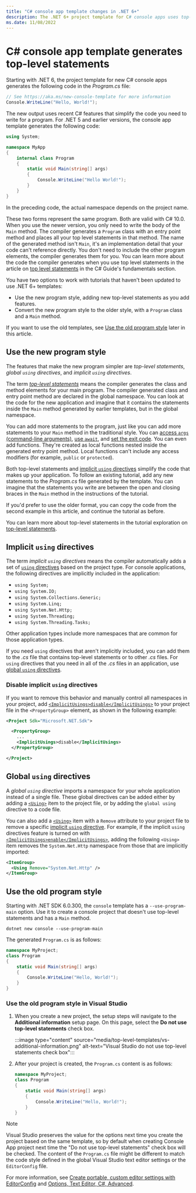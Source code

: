 ```yaml
---
title: "C# console app template changes in .NET 6+"
description: The .NET 6+ project template for C# console apps uses top-level statements. Understand what changed and how to use existing learning materials with the new syntax.
ms.date: 11/08/2022
---
```

# C# console app template generates top-level statements

Starting with .NET 6, the project template for new C# console apps generates the following code in the *Program.cs* file:

<!-- replaycheck-task id="59806399" -->
<!-- replaycheck-task id="fb69a9" -->
<!-- replaycheck-task id="4ba1bc63" -->
```csharp
// See https://aka.ms/new-console-template for more information
Console.WriteLine("Hello, World!");
```

The new output uses recent C# features that simplify the code you need to write for a program. For .NET 5 and earlier versions, the console app template generates the following code:

```csharp
using System;

namespace MyApp
{
    internal class Program
    {
        static void Main(string[] args)
        {
            Console.WriteLine("Hello World!");
        }
    }
}
```

In the preceding code, the actual namespace depends on the project name.

These two forms represent the same program. Both are valid with C# 10.0. When you use the newer version, you only need to write the body of the `Main` method. The compiler generates a `Program` class with an entry point method and places all your top level statements in that method. The name of the generated method isn't `Main`, it's an implementation detail that your code can't reference directly. You don't need to include the other program elements, the compiler generates them for you. You can learn more about the code the compiler generates when you use top level statements in the article on [top level statements](../../csharp/fundamentals/program-structure/top-level-statements.md) in the C# Guide's fundamentals section.

You have two options to work with tutorials that haven't been updated to use .NET 6+ templates:

- Use the new program style, adding new top-level statements as you add features.
- Convert the new program style to the older style, with a `Program` class and a `Main` method.

If you want to use the old templates, see [Use the old program style](#use-the-old-program-style) later in this article.

## Use the new program style

The features that make the new program simpler are *top-level statements*, *global `using` directives*, and *implicit `using` directives*.

The term [*top-level statements*](../../csharp/fundamentals/program-structure/top-level-statements.md) means the compiler generates the class and method elements for your main program. The compiler generated class and entry point method are declared in the global namespace. You can look at the code for the new application and imagine that it contains the statements inside the `Main` method generated by earlier templates, but in the global namespace.

You can add more statements to the program, just like you can add more statements to your `Main` method in the traditional style. You can [access `args` (command-line arguments)](../../csharp/fundamentals/program-structure/top-level-statements.md#args), [use `await`](../../csharp/fundamentals/program-structure/top-level-statements.md#await), and [set the exit code](../../csharp/fundamentals/program-structure/top-level-statements.md#exit-code-for-the-process). You can even add functions. They're created as local functions nested inside the generated entry point method. Local functions can't include any access modifiers (for example, `public` or `protected`).

Both top-level statements and [implicit `using` directives](#implicit-using-directives) simplify the code that makes up your application. To follow an existing tutorial, add any new statements to the *Program.cs* file generated by the template. You can imagine that the statements you write are between the open and closing braces in the `Main` method in the instructions of the tutorial.

If you'd prefer to use the older format, you can copy the code from the second example in this article, and continue the tutorial as before.

You can learn more about top-level statements in the tutorial exploration on [top-level statements](../../csharp/tutorials/top-level-statements.md).

## Implicit `using` directives

The term *implicit `using` directives* means the compiler automatically adds a set of [`using` directives](../../csharp/language-reference/keywords/using-directive.md) based on the project type.  For console applications, the following directives are implicitly included in the application:

- `using System;`
- `using System.IO;`
- `using System.Collections.Generic;`
- `using System.Linq;`
- `using System.Net.Http;`
- `using System.Threading;`
- `using System.Threading.Tasks;`

Other application types include more namespaces that are common for those application types.

If you need `using` directives that aren't implicitly included, you can add them to the *.cs* file that contains top-level statements or to other *.cs* files. For `using` directives that you need in all of the *.cs* files in an application, use [global `using` directives](#global-using-directives).

### Disable implicit `using` directives

If you want to remove this behavior and manually control all namespaces in your project, add [`<ImplicitUsings>disable</ImplicitUsings>`](../project-sdk/msbuild-props.md#implicitusings) to your project file in the `<PropertyGroup>` element, as shown in the following example:

```xml
<Project Sdk="Microsoft.NET.Sdk">

  <PropertyGroup>
    ...
    <ImplicitUsings>disable</ImplicitUsings>
  </PropertyGroup>

</Project>
```

## Global `using` directives

A *global `using` directive* imports a namespace for your whole application instead of a single file. These global directives can be added either by adding a [`<Using>`](../project-sdk/msbuild-props.md#using) item to the project file, or by adding the `global using` directive to a code file.

You can also add a [`<Using>`](../project-sdk/msbuild-props.md#using) item with a `Remove` attribute to your project file to remove a specific [implicit `using` directive](#implicit-using-directives). For example, if the implicit `using` directives feature is turned on with [`<ImplicitUsings>enable</ImplicitUsings>`](../project-sdk/msbuild-props.md#implicitusings), adding the following `<Using>` item removes the `System.Net.Http` namespace from those that are implicitly imported:

```xml
<ItemGroup>
  <Using Remove="System.Net.Http" />
</ItemGroup>
```

## Use the old program style

Starting with .NET SDK 6.0.300, the `console` template has a `--use-program-main` option. Use it to create a console project that doesn't use top-level statements and has a `Main` method.

<!-- replaycheck-task id="7428562a" -->
<!-- replaycheck-task id="52e0335c" -->
<!-- replaycheck-task id="834a9e04" -->
```dotnetcli
dotnet new console --use-program-main
```

The generated `Program.cs` is as follows:

```csharp
namespace MyProject;
class Program
{
    static void Main(string[] args)
    {
        Console.WriteLine("Hello, World!");
    }
}
```

### Use the old program style in Visual Studio

01. When you create a new project, the setup steps will navigate to the **Additional information** setup page. On this page, select the **Do not use top-level statements** check box.

    :::image type="content" source="media/top-level-templates/vs-additional-information.png" alt-text="Visual Studio do not use top-level statements check box":::

01. After your project is created, the `Program.cs` content is as follows:

    ```csharp
    namespace MyProject;
    class Program
    {
        static void Main(string[] args)
        {
            Console.WriteLine("Hello, World!");
        }
    }
    ```

> [!NOTE]
> Visual Studio preserves the value for the options next time you create the project based on the same template, so by default when creating Console App project next time the "Do not use top-level statements" check box will be checked.
> The content of the `Program.cs` file might be different to match the code style defined in the global Visual Studio text editor settings or the `EditorConfig` file.
>
> For more information, see [Create portable, custom editor settings with EditorConfig](/visualstudio/ide/create-portable-custom-editor-options) and [Options, Text Editor, C#, Advanced](/visualstudio/ide/reference/options-text-editor-csharp-advanced).
